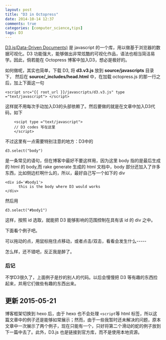 ```yaml
---
layout: post
title: "D3 in Octopress"
date: 2014-10-14 12:37
comments: true
categories: [computer_science,tips]
tags: D3
---
```


[D3.js(Data-Driven Documents)](http://d3js.org/) 是 javascript 的一个库，用以做基于浏览器的数据可视化。<!--more-->D3 功能强大，能够做出非常炫酷的可视化作品，语法也相当简洁易学。因此，倘若能在 Octopress 博客中加入D3，想必是极好的。

如何做呢，其实也简单，下载 D3, 将 **d3.v3.js** 放到 **source/javascripts** 目录下，
然后在 **source/_includes/head.html** 中，在加载 octopress.js 的那一行之后，加上下面这一句
    
    <script src="{{ root_url }}/javascripts/d3.v3.js" type ="text/javascript"> </script>

这样就不用每次手动加入D3的头部依赖了。然后要做的就是在文章中加入D3代码，如下
    
        <scipt type ="text/javascript">
        // D3 codes 写在这里 
        </script> 

不过这里有一点需要特别注意的地方：D3中的

    d3.select("body")

是一条常见的语句，但在博客中最好不要这样用，因为这里 body 指的是最后生成的 html 的 body,而 rake generate 生成的 html 文档中，body 部分还加入了许多东西，比如侧边栏啊什么的，所以，最好自己写一个如下的 div

    <div id='#body1'>
          this is the body where D3 would works
    </div> 
    
然后用

    d3.select("#body1")

这样，按照 id 选取，就能把 D3 能够影响的范围控制在具有该 id 的 div 之中。  

下面看个例子吧。

<script src="http://d3js.org/d3.v3.min.js"></script> 

<style> 

.link {  
stroke: #666;
opacity: 0.6;
stroke-width: 1.5px; 
} 

.node circle { 
stroke: #fff; 
opacity: 0.6;
stroke-width: 1.5px; 
} 

text { 
font: 10px serif; 
pointer-events: none; 
} 

</style> 

<div id="body2">              
     可以拖动的点，用鼠标拖住点移动，或者点击/双击，看看会发生什么-----   
    
</div>


<script type="text/javascript"> 
var links = [ { "source" : "A", "target" : "B" }, { "source" : "A", "target" : "C" }, { "source" : "A", "target" : "D" }, { "source" : "A", "target" : "J" }, { "source" : "B", "target" : "E" }, { "source" : "B", "target" : "F" }, { "source" : "C", "target" : "G" }, { "source" : "C", "target" : "H" }, { "source" : "D", "target" : "I" } ] ; 
 var width = 700 
 height = 300 ; 
 
var nodes = {}

// Compute the distinct nodes from the links.
links.forEach(function(link) {
link.source = nodes[link.source] || 
(nodes[link.source] = {name: link.source});
link.target = nodes[link.target] || 
(nodes[link.target] = {name: link.target});
link.value = +link.value;
});

var color = d3.scale.category20();

var force = d3.layout.force() 
.nodes(d3.values(nodes)) 
.links(links) 
.size([width, height]) 
.linkDistance(80) 
.charge(-400) 
.on("tick", tick) 
.start(); 

var svg = d3.select("#body2").append("svg") 
.attr("width", width) 
.attr("height", height); 

var link = svg.selectAll(".link") 
.data(force.links()) 
.enter().append("line") 
.attr("class", "link"); 

var node = svg.selectAll(".node") 
.data(force.nodes()) 
.enter().append("g") 
.attr("class", "node") 
.on("mouseover", mouseover) 
.on("mouseout", mouseout) 
.on("click", click)
.on("dblclick", dblclick)
.call(force.drag); 

node.append("circle") 
.attr("r", 8)
.style("fill", function(d) { return color(d.value); });

node.append("text") 
.attr("x", 12) 
.attr("dy", ".35em") 
.style("fill", "steelblue")
.text(function(d) { return d.name; }); 

function tick() { 
link 
.attr("x1", function(d) { return d.source.x; }) 
.attr("y1", function(d) { return d.source.y; }) 
.attr("x2", function(d) { return d.target.x; }) 
.attr("y2", function(d) { return d.target.y; }); 

node 
.attr("transform", function(d) { return "translate(" + d.x + "," + d.y + ")"; }); 
} 

function mouseover() { 
d3.select(this).select("circle").transition() 
.duration(750) 
.attr("r", 16); 
} 

function mouseout() { 
d3.select(this).select("circle").transition() 
.duration(750) 
.attr("r", 8); 
} 
// action to take on mouse click
function click() {
d3.select(this).select("text").transition()
.duration(750)
.attr("x", 22)
.style("stroke-width", ".5px")
.style("fill", "#E34A33")
.style("font", "20px serif");
d3.select(this).select("circle").transition()
.duration(750)
.style("fill", "#E34A33")
.attr("r", 16)
}

// action to take on mouse double click
function dblclick() {
d3.select(this).select("circle").transition()
.duration(750)
.attr("r", 6)
.style("fill", "#E34A33");
d3.select(this).select("text").transition()
.duration(750)
.attr("x", 12)
.style("stroke", "none")
.style("fill", "#E34A33")
.style("stroke", "none")
.style("font", "10px serif");
}
</script>

<style type="text/css">
 circle {
  fill: #000;
  stroke: #000;
  stroke-width: 1.5px;
}
</style>

怎么样，还不错吧，反正我是醉了。

### 后记  
不学D3很久了，上面例子是抄的别人的代码。以后会慢慢把 D3 等有趣的东西捡起来，并用它们做些有趣的东西出来。


## 更新 2015-05-21
博客框架切换到 hexo 后，由于 hexo 也不会处理 `<script`等 html 标签，所以这篇文章中的例子还是能够如常展示；然而，由于一些我暂时还未解决的问题，原本文章中一次展示了两个例子，现在只能有一个，只好将第二个滑动的蛇的例子放到下一篇中去了。此外，D3.js 也是链接到官方库，而不是使用本地资源。